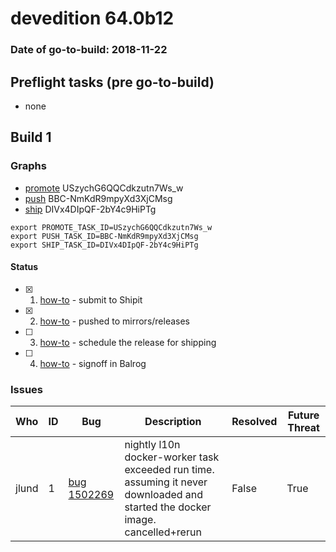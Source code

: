# devedition 64.0b12

### Date of go-to-build: 2018-11-22

## Preflight tasks (pre go-to-build)
- none

## Build 1  

### Graphs
* [promote](https://tools.taskcluster.net/push-inspector/#/USzychG6QQCdkzutn7Ws_w) USzychG6QQCdkzutn7Ws_w
* [push](https://tools.taskcluster.net/push-inspector/#/BBC-NmKdR9mpyXd3XjCMsg) BBC-NmKdR9mpyXd3XjCMsg
* [ship](https://tools.taskcluster.net/push-inspector/#/DIVx4DIpQF-2bY4c9HiPTg) DIVx4DIpQF-2bY4c9HiPTg
```
export PROMOTE_TASK_ID=USzychG6QQCdkzutn7Ws_w
export PUSH_TASK_ID=BBC-NmKdR9mpyXd3XjCMsg
export SHIP_TASK_ID=DIVx4DIpQF-2bY4c9HiPTg
```


#### Status
- [x] 1.  [how-to](https://wiki.mozilla.org/Release:Release_Automation_on_Mercurial:Starting_a_Release#Submit_to_Ship_It)  - submit to Shipit
- [x] 2.  [how-to](https://github.com/mozilla-releng/releasewarrior-2.0/blob/master/docs/release-promotion/desktop/howto.md#push-artifacts-to-releases-directory)  - pushed to mirrors/releases
- [ ] 3.  [how-to](https://github.com/mozilla-releng/releasewarrior-2.0/blob/master/docs/release-promotion/desktop/howto.md#ship-the-release)  - schedule the release for shipping
- [ ] 4.  [how-to](https://github.com/mozilla-releng/releasewarrior-2.0/blob/master/docs/release-promotion/desktop/howto.md#obtain-sign-offs-for-changes)  - signoff in Balrog

### Issues
| Who                 | ID               | Bug                                                                 | Description                | Resolved                | Future Threat                |
| ------------------- | ---------------- | ------------------------------------------------------------------- | -------------------------- | ----------------------- | ---------------------------- |
| jlund  | 1 | [bug 1502269](https://bugzil.la/1502269)        | nightly l10n docker-worker task exceeded run time. assuming it never downloaded and started the docker image. cancelled+rerun | False | True |

